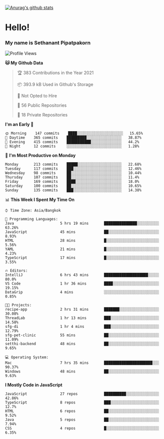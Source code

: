 [![Anurag's github stats](https://github-readme-stats.vercel.app/api?username=thetkpark&count_private=true&show_icons=true&theme=dracula)](https://github.com/anuraghazra/github-readme-stats)

# Hello!
### My name is Sethanant Pipatpakorn

<!--START_SECTION:waka-->
![Profile Views](http://img.shields.io/badge/Profile%20Views-7-blue)

**🐱 My Github Data** 

> 🏆 383 Contributions in the Year 2021
 > 
> 📦 393.9 kB Used in Github's Storage 
 > 
> 🚫 Not Opted to Hire
 > 
> 📜 56 Public Repositories 
 > 
> 🔑 18 Private Repositories  
 > 
**I'm an Early 🐤** 

```text
🌞 Morning    147 commits    ████░░░░░░░░░░░░░░░░░░░░░   15.65% 
🌆 Daytime    365 commits    █████████░░░░░░░░░░░░░░░░   38.87% 
🌃 Evening    415 commits    ███████████░░░░░░░░░░░░░░   44.2% 
🌙 Night      12 commits     ░░░░░░░░░░░░░░░░░░░░░░░░░   1.28%

```
📅 **I'm Most Productive on Monday** 

```text
Monday       213 commits    █████░░░░░░░░░░░░░░░░░░░░   22.68% 
Tuesday      117 commits    ███░░░░░░░░░░░░░░░░░░░░░░   12.46% 
Wednesday    98 commits     ██░░░░░░░░░░░░░░░░░░░░░░░   10.44% 
Thursday     107 commits    ██░░░░░░░░░░░░░░░░░░░░░░░   11.4% 
Friday       169 commits    ████░░░░░░░░░░░░░░░░░░░░░   18.0% 
Saturday     100 commits    ██░░░░░░░░░░░░░░░░░░░░░░░   10.65% 
Sunday       135 commits    ███░░░░░░░░░░░░░░░░░░░░░░   14.38%

```


📊 **This Week I Spent My Time On** 

```text
⌚︎ Time Zone: Asia/Bangkok

💬 Programming Languages: 
Java                     5 hrs 19 mins       ███████████████░░░░░░░░░░   63.26% 
JavaScript               45 mins             ██░░░░░░░░░░░░░░░░░░░░░░░   8.93% 
HTML                     28 mins             █░░░░░░░░░░░░░░░░░░░░░░░░   5.56% 
YAML                     21 mins             █░░░░░░░░░░░░░░░░░░░░░░░░   4.23% 
TypeScript               17 mins             █░░░░░░░░░░░░░░░░░░░░░░░░   3.55%

🔥 Editors: 
IntelliJ                 6 hrs 43 mins       ████████████████████░░░░░   80.0% 
VS Code                  1 hr 36 mins        ████░░░░░░░░░░░░░░░░░░░░░   19.15% 
DataGrip                 4 mins              ░░░░░░░░░░░░░░░░░░░░░░░░░   0.85%

🐱‍💻 Projects: 
recipe-app               2 hrs 31 mins       ███████░░░░░░░░░░░░░░░░░░   30.08% 
ThreadLab                1 hr 13 mins        ███░░░░░░░░░░░░░░░░░░░░░░   14.58% 
sfg-di                   1 hr 4 mins         ███░░░░░░░░░░░░░░░░░░░░░░   12.79% 
sfg-pet-clinic           55 mins             ██░░░░░░░░░░░░░░░░░░░░░░░   11.09% 
setthi-backend           48 mins             ██░░░░░░░░░░░░░░░░░░░░░░░   9.65%

💻 Operating System: 
Mac                      7 hrs 35 mins       ██████████████████████░░░   90.37% 
Windows                  48 mins             ██░░░░░░░░░░░░░░░░░░░░░░░   9.63%

```

**I Mostly Code in JavaScript** 

```text
JavaScript               27 repos            ██████████░░░░░░░░░░░░░░░   42.86% 
TypeScript               8 repos             ███░░░░░░░░░░░░░░░░░░░░░░   12.7% 
HTML                     6 repos             ██░░░░░░░░░░░░░░░░░░░░░░░   9.52% 
Java                     5 repos             ██░░░░░░░░░░░░░░░░░░░░░░░   7.94% 
CSS                      4 repos             █░░░░░░░░░░░░░░░░░░░░░░░░   6.35%

```



<!--END_SECTION:waka-->
